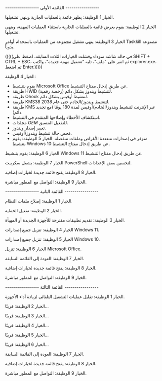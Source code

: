 ----------------- القائمة الأولى -----------------


الخيار 1
الوظيفة: يظهر قائمة بالعمليات الجارية وينهي تشغيلها.

الخيار 2
الوظيفة: يقوم بعرض قائمة بالعمليات الجارية باستثناء العمليات المهمة، وينهي تشغيلها.

الخيار 3
الوظيفة: ينهي تشغيل مجموعة من العمليات باستخدام أوامر Taskkill مصنوعة يدوياً.

(((((في حالة شاشة سوداء وفشلت الخيارات الثلاث السابقة، اضغط على SHIFT + CTRL + ESC، ثم انقر على "ملف"، تليه "تشغيل مهمة جديدة"، واكتب explorer.exe، ثم اضغط Enter.)))))

الخيار 4
الوظيفة:
- يقوم بتنشيط Microsoft Office عن طريق إدخال مفتاح التنشيط.
- طريقة HWID (رخصة رقمية) لتنشيط ويندوز بشكل دائم.
- طريقة Ohook لتنشيط أوفيس بشكل دائم.
- طريقة KMS38 لتنشيط ويندوز/الخادم حتى عام 2038.
- طريقة KMS عبر الإنترنت لتنشيط ويندوز/الخادم/أوفيس لمدة 180 يومًا (مع تجديد دائم).
- استكشاف الأخطاء وإصلاحها المتقدم في التنشيط.
- مجلدات $OEM$ للتفعيل المسبق.
- تغيير إصدار ويندوز.
- فحص حالة تنشيط ويندوز/أوفيس.
- متوفر في إصدارات متعددة الأغراض وملفات منفصلة.
الخيار 5
الوظيفة: يقوم بتنشيط Windows 10 عن طريق إدخال مفتاح التنشيط.

الخيار 6
الوظيفة: يقوم بتنشيط Windows 11 عن طريق إدخال مفتاح التنشيط.

الخيار 7
الوظيفة: يشغل سكريبت PowerShell لتحسين بعض الإعدادات.

الخيار 8
الوظيفة: يفتح قائمة جديدة لخيارات إضافية.

الخيار 9
الوظيفة: التواصل مع المطور مباشرة.


----------------- القائمة الثانية -----------------


الخيار 1
الوظيفة: إصلاح ملفات النظام.

الخيار 2
الوظيفة: تفعيل الحماية.

الخيار 3
الوظيفة: تقديم تطبيقات مقترحة للأجهزة الجديدة أو المهيأة.

الخيار 4
الوظيفة: تنزيل جميع إصدارات Windows 11.

الخيار 5
الوظيفة: تنزيل جميع إصدارات Windows 10.

الخيار 6
الوظيفة: تنزيل Microsoft Office.

الخيار 7
الوظيفة: العودة إلى القائمة السابقة.

الخيار 8
الوظيفة: يفتح قائمة جديدة لخيارات إضافية.

الخيار 9
الوظيفة: التواصل مع المطور مباشرة.

----------------- القائمة الثالثة -----------------

الخيار 1
الوظيفة: تقليل عمليات التشغيل التلقائي لزيادة أداء الأجهزة.

الخيار 2
الوظيفة: قريبًا...

الخيار 3
الوظيفة: قريبًا...

الخيار 4
الوظيفة: قريبًا...

الخيار 5
الوظيفة: قريبًا...

الخيار 6
الوظيفة: قريبًا...

الخيار 7
الوظيفة: العودة إلى القائمة السابقة.

الخيار 8
الوظيفة: يفتح قائمة جديدة لخيارات إضافية.

الخيار 9
الوظيفة: التواصل مع المطور مباشرة.
